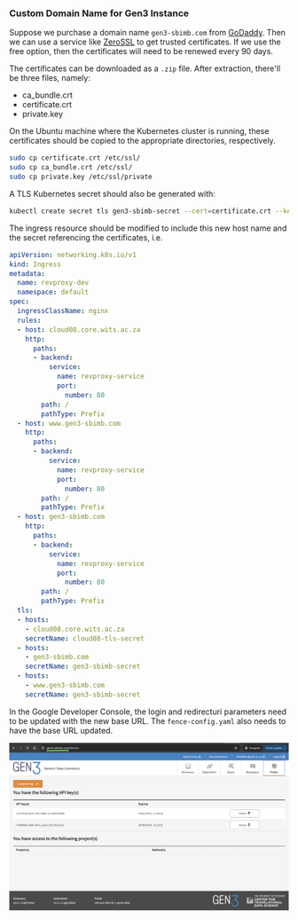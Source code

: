 ### Custom Domain Name for Gen3 Instance
Suppose we purchase a domain name `gen3-sbimb.com` from [GoDaddy](https://www.godaddy.com/en-ph). Then we can use a service like [ZeroSSL](https://zerossl.com/) to get trusted certificates. If we use the free option, then the certificates will need to be renewed every 90 days.   

The certificates can be downloaded as a `.zip` file. After extraction, there'll be three files, namely:
- ca_bundle.crt
- certificate.crt
- private.key

On the Ubuntu machine where the Kubernetes cluster is running, these certificates should be copied to the appropriate directories, respectively.   
```bash
sudo cp certificate.crt /etc/ssl/
sudo cp ca_bundle.crt /etc/ssl/
sudo cp private.key /etc/ssl/private
```
A TLS Kubernetes secret should also be generated with:
```bash
kubectl create secret tls gen3-sbimb-secret --cert=certificate.crt --key=private.key
```
The ingress resource should be modified to include this new host name and the secret referencing the certificates, i.e.
```yaml
apiVersion: networking.k8s.io/v1
kind: Ingress
metadata:
  name: revproxy-dev
  namespace: default
spec:
  ingressClassName: nginx
  rules:
  - host: cloud08.core.wits.ac.za
    http:
      paths:
      - backend:
          service:
            name: revproxy-service
            port:
              number: 80
        path: /
        pathType: Prefix
  - host: www.gen3-sbimb.com
    http:
      paths:
      - backend:
          service:
            name: revproxy-service
            port:
              number: 80
        path: /
        pathType: Prefix
  - host: gen3-sbimb.com
    http:
      paths:
      - backend:
          service:
            name: revproxy-service
            port:
              number: 80
        path: /
        pathType: Prefix
  tls:
  - hosts:
    - cloud08.core.wits.ac.za
    secretName: cloud08-tls-secret
  - hosts:
    - gen3-sbimb.com
    secretName: gen3-sbimb-secret
  - hosts:
    - www.gen3-sbimb.com
    secretName: gen3-sbimb-secret
```
In the Google Developer Console, the login and redirecturi parameters need to be updated with the new base URL. The `fence-config.yaml` also needs to have the base URL updated.   

![Custom Base URL](../public/assets/images/gen3-sbimb-base-url.png "Custom Base URL")    
